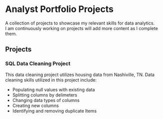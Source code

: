 # Analyst Portfolio Projects
A collection of projects to showcase my relevant skills for data analytics.  
I am continuously working on projects will add more content as I complete them.

## Projects

### SQL Data Cleaning Project
This data cleaning project utilizes housing data from Nashiville, TN.
Data cleaning skills utilized in this project include: 

* Populating null values with existing data 
* Splitting columns by delimeters 
* Changing data types of columns 
* Creating new columns 
* Identifying and removing duplicate Items
 
